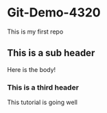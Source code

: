 # Git-Demo-4320

This is my first repo
## This is a sub header
Here is the body!

### This is a third header
This tutorial is going well